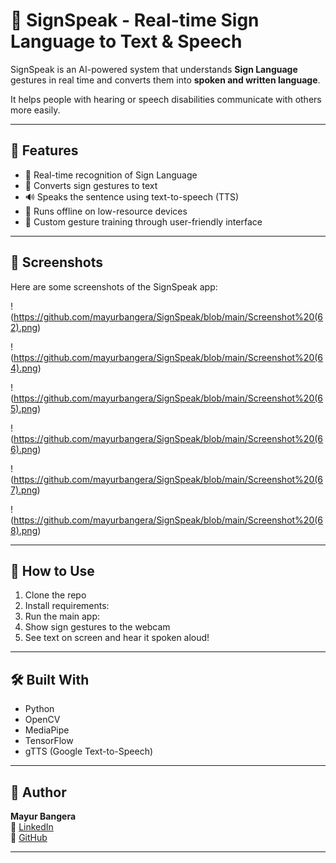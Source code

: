 # 🤟 SignSpeak - Real-time Sign Language to Text & Speech

SignSpeak is an AI-powered system that understands **Sign Language** gestures in real time and converts them into **spoken and written language**.

It helps people with hearing or speech disabilities communicate with others more easily.

---

## 🧠 Features

- 👋 Real-time recognition of Sign Language
- 📝 Converts sign gestures to text
- 🔊 Speaks the sentence using text-to-speech (TTS)
- 📲 Runs offline on low-resource devices
- 👤 Custom gesture training through user-friendly interface

---

## 📸 Screenshots

Here are some screenshots of the SignSpeak app:


!(https://github.com/mayurbangera/SignSpeak/blob/main/Screenshot%20(62).png)


!(https://github.com/mayurbangera/SignSpeak/blob/main/Screenshot%20(64).png)


!(https://github.com/mayurbangera/SignSpeak/blob/main/Screenshot%20(65).png)


!(https://github.com/mayurbangera/SignSpeak/blob/main/Screenshot%20(66).png)


!(https://github.com/mayurbangera/SignSpeak/blob/main/Screenshot%20(67).png)


!(https://github.com/mayurbangera/SignSpeak/blob/main/Screenshot%20(68).png)


---

## 🚀 How to Use

1. Clone the repo
2. Install requirements:
3. Run the main app:
4. Show sign gestures to the webcam
5. See text on screen and hear it spoken aloud!

---

## 🛠️ Built With

- Python
- OpenCV
- MediaPipe
- TensorFlow
- gTTS (Google Text-to-Speech)

---


## 👤 Author

**Mayur Bangera**  
🔗 [LinkedIn](https://www.linkedin.com/in/mayur-bangera-80389a279/)  
🔗 [GitHub](https://github.com/mayurbangera)

---




